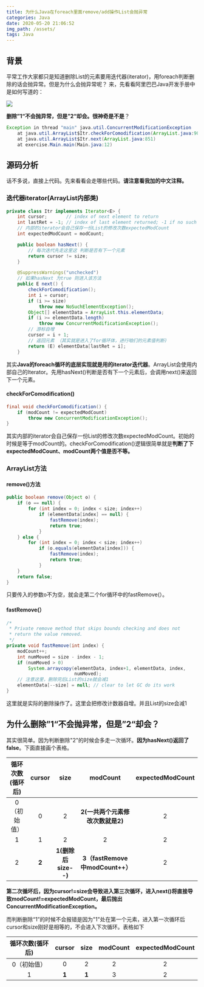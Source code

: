 ```yaml
---
title: 为什么Java在foreach里面remove/add操作List会抛异常
categories: Java
date: 2020-05-20 21:06:52
img_path: /assets/
tags: Java
---
```

## 背景

平常工作大家都只是知道删除List的元素要用迭代器(iterator)，用foreach判断删除的话会抛异常。但是为什么会抛异常呢？ <!-- more -->来，先看看阿里巴巴Java开发手册中是如何写道的：

![](为什么Java在foreach里面remove-add操作List会抛异常.assets/foreach-remove_add.png)

**删除”1“不会抛异常，但是”2“却会。很神奇是不是**？

```java
Exception in thread "main" java.util.ConcurrentModificationException
	at java.util.ArrayList$Itr.checkForComodification(ArrayList.java:901)
	at java.util.ArrayList$Itr.next(ArrayList.java:851)
	at exercise.Main.main(Main.java:12)
```

## 源码分析

话不多说，直接上代码。先来看看会走哪些代码。**请注意看我加的中文注释。**

### 迭代器iterator(ArrayList内部类)

````java
private class Itr implements Iterator<E> {
    int cursor;       // index of next element to return
    int lastRet = -1; // index of last element returned; -1 if no such
    // 内部的iterator会自己保存一份List的修改次数expectedModCount
    int expectedModCount = modCount;

    public boolean hasNext() {
        // 每次迭代先走这里这 判断是否有下一个元素
        return cursor != size;
    }

    @SuppressWarnings("unchecked")
    // 如果hasNext 为true 则进入该方法
    public E next() {
        checkForComodification();
        int i = cursor;
        if (i >= size)
            throw new NoSuchElementException();
        Object[] elementData = ArrayList.this.elementData;
        if (i >= elementData.length)
            throw new ConcurrentModificationException();
        // 游标自增
        cursor = i + 1;
        // 返回元素 （其实就是进入了for循环体，进行咱们的元素值判断)
        return (E) elementData[lastRet = i];
    }
````

其实**Java的foreach循环的底层实现就是用的iterator迭代器**。ArrayList会使用内部自己的Iterator。先用hasNext()判断是否有下一个元素后，会调用next()来返回下一个元素。

#### checkForComodification()

````java
final void checkForComodification() {
    if (modCount != expectedModCount)
        throw new ConcurrentModificationException();
}
````

其实内部的iterator会自己保存一份List的修改次数expectedModCount。初始的时候是等于modCount的。checkForComodification()逻辑很简单就是**判断了下expectedModCount、modCount两个值是否不等。**

### ArrayList方法

#### remove()方法

````java
public boolean remove(Object o) {
    if (o == null) {
        for (int index = 0; index < size; index++)
            if (elementData[index] == null) {
                fastRemove(index);
                return true;
            }
    } else {
        for (int index = 0; index < size; index++)
            if (o.equals(elementData[index])) {
                fastRemove(index);
                return true;
            }
    }
    return false;
}
````

只要传入的参数o不为空，就会走第二个for循环中的fastRemove(）。

#### fastRemove(）

````Java
/*
 * Private remove method that skips bounds checking and does not
 * return the value removed.
 */
private void fastRemove(int index) {
    modCount++;
    int numMoved = size - index - 1;
    if (numMoved > 0)
        System.arraycopy(elementData, index+1, elementData, index,
                         numMoved);
    // 注意这里，删除完后List的size就会减1
    elementData[--size] = null; // clear to let GC do its work
}
````

这里就是实际的删除操作了。这里会把修改计数器自增。并且List的size会减1

## 为什么删除”1“不会抛异常，但是”2“却会？

其实很简单。因为判断删除"2"的时候会多走一次循环。**因为hasNext()返回了false**。下面直接画个表格。

| 循环次数(循环后) | cursor |        size         |             modCount             | expectedModCount |
| :--------------: | :----: | :-----------------: | :------------------------------: | :--------------: |
|   0（初始值）    |   0    |          2          | **2(一共两个元素修改次数就是2)** |        2         |
|        1         |   1    |          2          |                2                 |        2         |
|        2         | **2**  | **1(删除后size--)** | **3（fastRemove中modCount++）**  |        2         |

**第二次循坏后，因为cursor!=size会导致进入第三次循环，进入next()将直接导致modCount!=expectedModCount，最后抛出ConcurrentModificationException。**

而判断删除“1”的时候不会报错是因为"1"处在第一个元素，进入第一次循环后cursor和size刚好是相等的，不会进入下次循环。表格如下

| 循环次数(循环后) | cursor | size  | modCount | expectedModCount |
| :--------------: | :----: | :---: | :------: | :--------------: |
|   0（初始值）    |   0    |   2   |    2     |        2         |
|        1         | **1**  | **1** |    3     |        2         |
